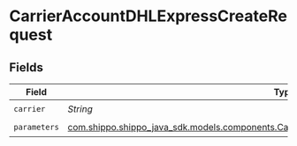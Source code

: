 # CarrierAccountDHLExpressCreateRequest


## Fields

| Field                                                                                                                                                                      | Type                                                                                                                                                                       | Required                                                                                                                                                                   | Description                                                                                                                                                                | Example                                                                                                                                                                    |
| -------------------------------------------------------------------------------------------------------------------------------------------------------------------------- | -------------------------------------------------------------------------------------------------------------------------------------------------------------------------- | -------------------------------------------------------------------------------------------------------------------------------------------------------------------------- | -------------------------------------------------------------------------------------------------------------------------------------------------------------------------- | -------------------------------------------------------------------------------------------------------------------------------------------------------------------------- |
| `carrier`                                                                                                                                                                  | *String*                                                                                                                                                                   | :heavy_check_mark:                                                                                                                                                         | N/A                                                                                                                                                                        | dhl_express                                                                                                                                                                |
| `parameters`                                                                                                                                                               | [com.shippo.shippo_java_sdk.models.components.CarrierAccountDHLExpressCreateRequestParameters](../../models/components/CarrierAccountDHLExpressCreateRequestParameters.md) | :heavy_check_mark:                                                                                                                                                         | N/A                                                                                                                                                                        |                                                                                                                                                                            |
